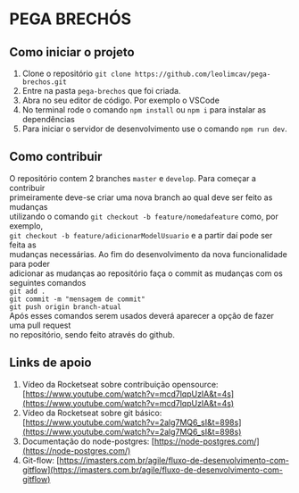 # PEGA BRECHÓS

## Como iniciar o projeto
1. Clone o repositório `git clone https://github.com/leolimcav/pega-brechos.git`
2. Entre na pasta `pega-brechos` que foi criada.
3. Abra no seu editor de código. Por exemplo o VSCode
4. No terminal rode o comando `npm install` ou `npm i` para instalar as dependências
5. Para iniciar o servidor de desenvolvimento use o comando `npm run dev`.

## Como contribuir
O repositório contem 2 branches `master` e `develop`. Para começar a contribuir  
primeiramente deve-se criar uma nova branch ao qual deve ser feito as mudanças  
utilizando o comando `git checkout -b feature/nomedafeature` como, por exemplo,  
`git checkout -b feature/adicionarModelUsuario` e a partir daí pode ser feita as  
mudanças necessárias. Ao fim do desenvolvimento da nova funcionalidade para poder  
adicionar as mudanças ao repositório faça o commit as mudanças com os seguintes comandos  
```git add .```  
```git commit -m "mensagem de commit"```  
```git push origin branch-atual```  
Após esses comandos serem usados deverá aparecer a opção de fazer uma pull request  
no repositório, sendo feito através do github.

## Links de apoio
1. Vídeo da Rocketseat sobre contribuição opensource: [https://www.youtube.com/watch?v=mcd7lqpUzIA&t=4s](https://www.youtube.com/watch?v=mcd7lqpUzIA&t=4s)
2. Vídeo da Rocketseat sobre git básico: [https://www.youtube.com/watch?v=2alg7MQ6_sI&t=898s](https://www.youtube.com/watch?v=2alg7MQ6_sI&t=898s)
3. Documentação do node-postgres: [https://node-postgres.com/](https://node-postgres.com/)
4. Git-flow: [https://imasters.com.br/agile/fluxo-de-desenvolvimento-com-gitflow](https://imasters.com.br/agile/fluxo-de-desenvolvimento-com-gitflow)
